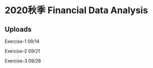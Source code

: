2020秋季 Financial Data Analysis
====================================
## Uploads
  
  Exercise-1          09/14 

  Exercise-2          09/21

  Exercise-3          09/28


